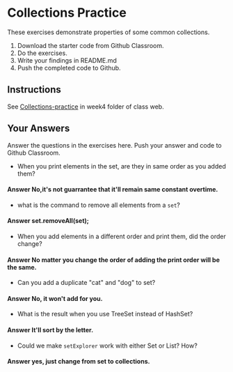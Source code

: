 # Collections Practice

These exercises demonstrate properties of some common collections.

1. Download the starter code from Github Classroom.
2. Do the exercises.
3. Write your findings in README.md
4. Push the completed code to Github.

## Instructions

See [Collections-practice](https://skeoop.github.io/week4/Collections-practice) in week4 folder of class web.

## Your Answers

Answer the questions in the exercises here. Push your answer and code to Github Classroom.

* When you print elements in the set, are they in same order as you added them?
#### Answer No,it's not guarrantee that it'll remain same constant overtime.

* what is the command to remove all elements from a `set`?
#### Answer set.removeAll(set);

* When you add elements in a different order and print them, did the order change? 
#### Answer No matter you change the order of adding the print order will be the same.

* Can you add a duplicate "cat" and "dog" to set? 
#### Answer No, it won't add for you.

* What is the result when you use TreeSet instead of HashSet?
#### Answer It'll sort by the letter.

* Could we make `setExplorer` work with either Set or List?  How?
#### Answer yes, just change from set to collections.
